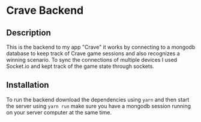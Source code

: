 # Crave Backend

## Description
This is the backend to my app "Crave" it works by connecting to a mongodb database to keep track of Crave game sessions and also recognizes a winning scenario. To sync the connections of multiple devices I used Socket.io and kept track of the game state through sockets.

## Installation
To run the backend download the dependencies using `yarn` and then start the server using `yarn run` make sure you have a mongodb session running on your server computer at the same time.
